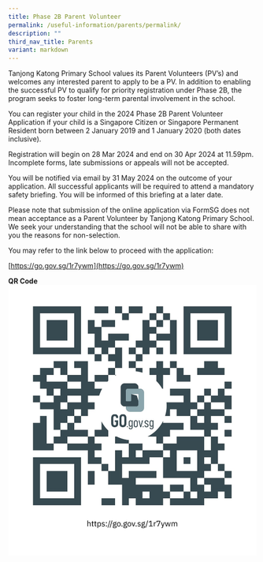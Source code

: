 ```yaml
---
title: Phase 2B Parent Volunteer
permalink: /useful-information/parents/permalink/
description: ""
third_nav_title: Parents
variant: markdown
---
```

Tanjong Katong Primary School values its Parent Volunteers (PV’s) and welcomes any interested parent to apply to be a PV. In addition to enabling the successful PV to qualify for priority registration under Phase 2B, the program seeks to foster long-term parental involvement in the school.

You can register your child in the 2024 Phase 2B Parent Volunteer Application if your child is a Singapore Citizen or Singapore Permanent Resident born between 2 January 2019 and 1 January 2020 (both dates inclusive).

Registration will begin on 28 Mar 2024 and end on 30 Apr 2024 at 11.59pm. Incomplete forms, late submissions or appeals will not be accepted.

You will be notified via email by 31 May 2024 on the outcome of your application. All successful applicants will be required to attend a mandatory safety briefing. You will be informed of this briefing at a later date.

Please note that submission of the online application via FormSG does not mean acceptance as a Parent Volunteer by Tanjong Katong Primary School. We seek your understanding that the school will not be able to share with you the reasons for non-selection.

You may refer to the link below to proceed with the application:

[https://go.gov.sg/1r7ywm](https://go.gov.sg/1r7ywm)

**QR Code**
![](/images/2024_PV_Application_FormSG.jpg)